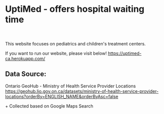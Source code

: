 # UptiMed - offers hospital waiting time
<br><br>
This website focuses on pediatrics and children's treatment centers.

If you want to run our website, please visit below!
<a>https://uptimed-ca.herokuapp.com/<a>

## Data Source:

Ontario GeoHub - Ministry of Health Service Provider Locations
https://geohub.lio.gov.on.ca/datasets/ministry-of-health-service-provider-locations?orderBy=ENGLISH_NAME&orderByAsc=false

\+ Collected based on Google Maps Search
